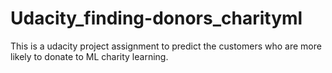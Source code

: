 # Udacity_finding-donors_charityml
This is a udacity project assignment to predict the customers who are more likely to donate to ML charity learning.
